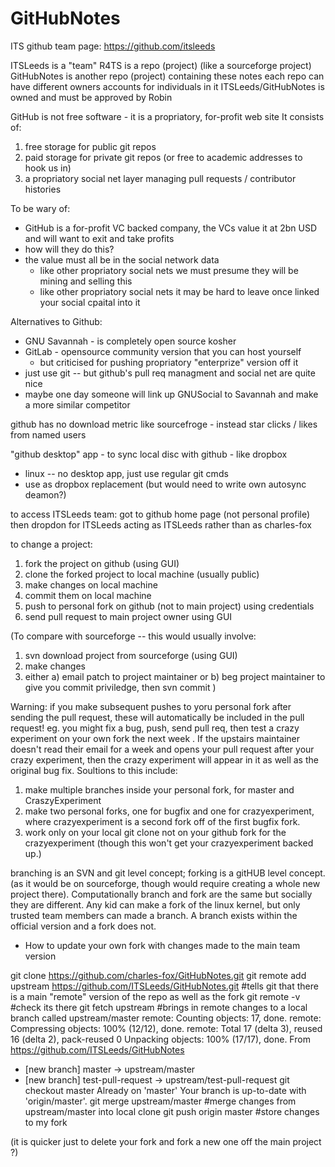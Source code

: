 # GitHubNotes


ITS github team page:
https://github.com/itsleeds

ITSLeeds is a "team"
	R4TS is a repo (project) (like a sourceforge project)
	GitHubNotes is another repo (project) containing these notes
	each repo can have different owners
	accounts for individuals in it
	ITSLeeds/GitHubNotes is owned and must be approved by Robin

GitHub is not free software - it is a propriatory, for-profit web site
It consists of:
  1. free storage for public git repos
  2. paid storage for private git repos (or free to academic addresses to hook us in)
  3. a propriatory social net layer managing pull requests / contributor histories

To be wary of:
  - GitHub is a for-profit VC backed company, the VCs value it at 2bn USD and will want to exit and take profits
  - how will they do this?
  - the value must all be in the social network data 
    - like other propriatory social nets we must presume they will be mining and selling this
    - like other propriatory social nets it may be hard to leave once linked your social cpaital into it

Alternatives to Github:
  - GNU Savannah - is completely open source kosher
  - GitLab - opensource community version that you can host yourself
    - but criticised for pushing propriatory "enterprize" version off it
  - just use git -- but github's pull req managment and social net are quite nice
  - maybe one day someone will link up GNUSocial to Savannah and make a more similar competitor


github has no download metric like sourcefroge - instead star clicks / likes from named users

"github desktop" app - to sync local disc with github - like dropbox
  - linux -- no desktop app, just use regular git cmds
  - use as dropbox replacement (but would need to write own autosync deamon?)

to access ITSLeeds team:
got to github home page (not personal profile) then dropdon for ITSLeeds
	acting as ITSLeeds rather than as charles-fox 

to change a project:
  1. fork the project on github (using GUI)
  2. clone the forked project to local machine (usually public)
  3. make changes on local machine
  4. commit them on local machine
  5. push to personal fork on github (not to main project) using credentials
  6. send pull request to main project owner using GUI

(To compare with sourceforge -- this would usually involve:
  1. svn download project from sourceforge (using GUI)
  2. make changes
  3. either a) email patch to project maintainer or
            b) beg project maintainer to give you commit priviledge, then svn commit 
)


Warning: if you make subsequent pushes to yoru personal fork after sending the pull request, these will automatically be included in the pull request!  eg. you might fix a bug, push, send pull req, then test a crazy experiment on your own fork the next week . If the upstairs maintainer doesn't read their email for a week and opens your pull request after your crazy experiment, then the crazy experiment will appear in it as well as the original bug fix.   Soultions to this include:
   1. make multiple branches inside your personal fork, for master and CraszyExperiment
   2. make two personal forks, one for bugfix and one for crazyexperiment, where crazyexperiment is a second fork off of the first bugfix fork.
   3. work only on your local git clone not on your github fork for the crazyexperiment (though this won't get your crazyexperiment backed up.)

branching is an SVN and git level concept; forking is a gitHUB level concept. (as it would be on sourceforge, though would require creating a whole new project there). Computationally branch and fork are the same but socially they are different. Any kid can make a fork of the linux kernel, but only trusted team members can made a branch. A branch exists within the official version and a fork does not.




* How to update your own fork with changes made to the main team version

git clone https://github.com/charles-fox/GitHubNotes.git
git remote add upstream https://github.com/ITSLeeds/GitHubNotes.git       #tells git that there is a main "remote" version of the repo as well as the fork
git remote -v         #check its there
git fetch upstream    #brings in remote changes to a local branch called upstream/master
remote: Counting objects: 17, done.
remote: Compressing objects: 100% (12/12), done.
remote: Total 17 (delta 3), reused 16 (delta 2), pack-reused 0
Unpacking objects: 100% (17/17), done.
From https://github.com/ITSLeeds/GitHubNotes
 * [new branch]      master     -> upstream/master
 * [new branch]      test-pull-request -> upstream/test-pull-request
git checkout master
Already on 'master'
Your branch is up-to-date with 'origin/master'.
git merge upstream/master         #merge changes from upstream/master into local clone
git push origin master		  #store changes to my fork

(it is quicker just to delete your fork and fork a new one off the main project ?)
